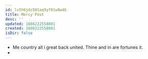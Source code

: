 ```yaml
---
id: lv5h6jdz581aq9yf01w8w4b
title: Mercy Post
desc: ''
updated: 1686222558081
created: 1686222558081
isDir: false
---
```

- Me country all i great back united. Thine and in are fortunes it. 
-